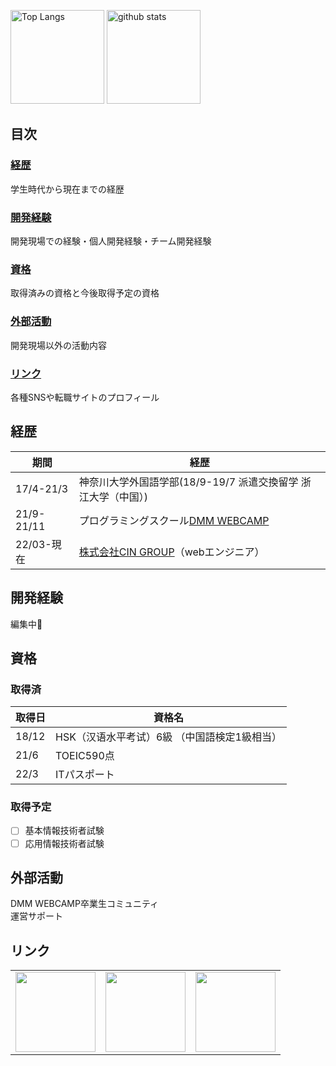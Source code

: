 <p align="left"> 
  <img alt="Top Langs" height="150px" src="https://github-readme-stats.vercel.app/api/top-langs/?username=masaa0802&layout=compact&show_icons=true&theme=onedark&show_icons=true" />
  <img alt="github stats" height="150px" src="https://github-readme-stats.vercel.app/api?username=masaa0802&theme=onedark&show_icons=ture" />
</p>

## 目次

### [経歴](#anchor1)<br>
学生時代から現在までの経歴 

### [開発経験](#anchor2)<br>
開発現場での経験・個人開発経験・チーム開発経験

### [資格](#anchor3)<br>
取得済みの資格と今後取得予定の資格 

### [外部活動](#anchor4)<br>
開発現場以外の活動内容

### [リンク](#anchor5)<br>
各種SNSや転職サイトのプロフィール

<a id="anchor1"></a>

## 経歴
|  期間 |  経歴 |
| ---- | ---- |
| 17/4-21/3 | 神奈川大学外国語学部(18/9-19/7 派遣交換留学 浙江大学（中国）) |
| 21/9-21/11 | プログラミングスクール[DMM WEBCAMP](https://web-camp.io/) |
| 22/03-現在 | [株式会社CIN GROUP](https://www.cin-group.com)（webエンジニア） |

<a id="anchor2"></a>
## 開発経験
<a>編集中🙇</a>

<a id="anchor3"></a>
## 資格
### 取得済
|  取得日 |  資格名 |
| ---- | ---- |
| 18/12 | HSK（汉语水平考试）6級 （中国語検定1級相当） |
| 21/6 | TOEIC590点 |
| 22/3 | ITパスポート |

### 取得予定
- [ ] 基本情報技術者試験
- [ ] 応用情報技術者試験
</ul>

<a id="anchor4"></a>
## 外部活動
DMM WEBCAMP卒業生コミュニティ<br>
運営サポート

<a id="anchor5"></a>
## リンク

<table>
<tr>
<td>
<a href="https://qiita.com/masaa0802">
<img src="https://user-images.githubusercontent.com/88922437/188888734-3c0bd555-3ea0-4cfc-af6f-d71bebec80b1.png" width="128px" height="128px">
</a>
</td>
<td>
<a href="https://twitter.com/mg10313273">
<img src="https://user-images.githubusercontent.com/88922437/188889701-9ea08088-8703-4935-b518-e17ed684078a.png" width="128px" height="128px">
</a>
</td>
<td>
<a href="https://mg10313273.hatenablog.com/">
<img src="https://user-images.githubusercontent.com/88922437/188893189-b9d77279-02bd-4d86-bb4f-b3777edd4f5d.png" width="128px" height="128px">
</a>
</td>
</tr>
</table>







